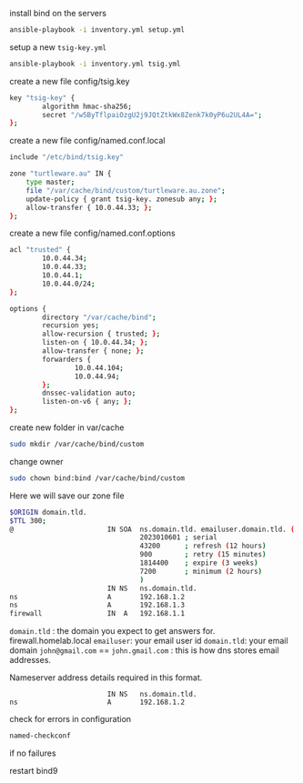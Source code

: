 install bind on the servers

```bash
ansible-playbook -i inventory.yml setup.yml
```


setup a new `tsig-key.yml`

```bash
ansible-playbook -i inventory.yml tsig.yml
```

create a new file config/tsig.key
```bash
key "tsig-key" {
        algorithm hmac-sha256;
        secret "/w5ByTflpaiOzgU2j9JQtZtkWx8Zenk7k0yP6u2UL4A=";
};
```

create a new file config/named.conf.local

```bash
include "/etc/bind/tsig.key"

zone "turtleware.au" IN {
    type master;
    file "/var/cache/bind/custom/turtleware.au.zone";
    update-policy { grant tsig-key. zonesub any; };
    allow-transfer { 10.0.44.33; };
};

```

create a new file config/named.conf.options
```bash
acl "trusted" {
        10.0.44.34;
        10.0.44.33;
        10.0.44.1;
        10.0.44.0/24;
};

options {
        directory "/var/cache/bind";
        recursion yes;
        allow-recursion { trusted; };
        listen-on { 10.0.44.34; };
        allow-transfer { none; };
        forwarders {
                10.0.44.104;
                10.0.44.94;
        };
        dnssec-validation auto;
        listen-on-v6 { any; };
};

```

create new folder in var/cache
```bash
sudo mkdir /var/cache/bind/custom
```

change owner
```bash
sudo chown bind:bind /var/cache/bind/custom
```

Here we will save our zone file
```bash
$ORIGIN domain.tld.
$TTL 300;
@                       IN SOA  ns.domain.tld. emailuser.domain.tld. (
                                2023010601 ; serial
                                43200      ; refresh (12 hours)
                                900        ; retry (15 minutes)
                                1814400    ; expire (3 weeks)
                                7200       ; minimum (2 hours)
                                )
                        IN NS   ns.domain.tld.
ns                      A       192.168.1.2
ns                      A       192.168.1.3
firewall                IN  A   192.168.1.1
```

`domain.tld` : the domain you expect to get answers for. firewall.homelab.local
`emailuser`: your email user id
`domain.tld`: your email domain
`john@gmail.com` == `john.gmail.com` : this is how dns stores email addresses.

Nameserver address details required in this format.
```
                        IN NS   ns.domain.tld.
ns                      A       192.168.1.2
```

check for errors in configuration
```bash
named-checkconf
```

if no failures

restart bind9

